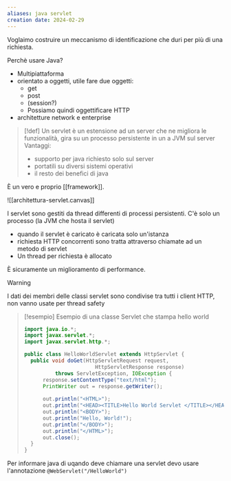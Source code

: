 ```yaml
---
aliases: java servlet
creation date: 2024-02-29
---
```


Voglaimo costruire un meccanismo di identificazione che duri per più di una richiesta.

Perchè usare Java?
- Multipiattaforma
- orientato a oggetti, utile fare due oggetti:
	- get
	- post
	- (session?)
	- Possiamo quindi oggettificare HTTP
- architetture network e enterprise

>[!def]
>Un servlet è un estensione ad un server che ne migliora le funzionalità, gira su un processo persistente in un a JVM sul server
>Vantaggi:
>- supporto per java richiesto solo sul server
>- portatili su diversi sistemi operativi
>- il resto dei benefici di java

È un vero e proprio [[framework]].

![[architettura-servlet.canvas]]


I servlet sono gestiti da thread differenti di processi persistenti.
C'è solo un processo (la JVM che hosta il servlet)
- quando il servlet è caricato è caricata solo un'istanza
- richiesta HTTP concorrenti sono tratta attraverso chiamate ad un metodo di servlet
- Un thread per richiesta è allocato

È sicuramente un miglioramento di performance. 


> [!warning]
>
>I dati dei membri delle classi servlet sono condivise tra tutti i client HTTP, non vanno usate per thread safety


>[!esempio] Esempio di una classe Servlet che stampa hello world
>```java
>import java.io.*;
>import javax.servlet.*;
>import javax.servlet.http.*;
>
>public class HelloWorldServlet extends HttpServlet {
>	public void doGet(HttpServletRequest request,
 >                        HttpServletResponse response)
>			throws ServletException, IOException {
>		response.setContentType("text/html");
>		PrintWriter out = response.getWriter();
>		
>		out.println("<HTML>");
>		out.println("<HEAD><TITLE>Hello World Servlet </TITLE></HEAD>");
>		out.println("<BODY>");
>		out.println("Hello, World!");
>		out.println("</BODY>");
>		out.println("</HTML>");
>		out.close();
>	}
>}
>```


Per informare java di uqando deve chiamare una servlet devo usare l'annotazione `@WebServlet("/HelloWorld")`